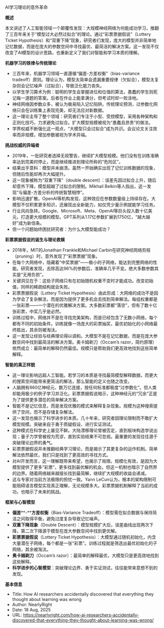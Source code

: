 AI学习理论的意外革命

  

**概述**

  

本文讲述了人工智能领域一个颠覆性发现：大规模神经网络为何能成功学习，推翻了三百年来关于“模型过大必然过拟合”的理论。通过“彩票票据假说”（Lottery Ticket Hypothesis）和“双重下降”现象，研究者们发现，庞大的模型并非简单地记忆数据，而是在庞大的参数空间中寻找最优、最简洁的解决方案。这一发现不仅改变了AI模型的设计思路，也重新定义了我们对智能和学习本质的理解。

  

**机器学习的铁律与传统理论**

- 三百年来，机器学习领域一直遵循“偏差-方差权衡”（bias-variance tradeoff）原则。理论认为，模型太简单会遗漏重要规律（欠拟合），模型太复杂则会记忆噪声（过拟合），导致泛化能力丧失。
- 以学生学习算术为例：聪明的学生会掌握进位和位值的算法，愚蠢的学生则死记每一道题的答案。后者在作业上能拿满分，但考试时却一败涂地。
- 神经网络因参数众多，被认为极易陷入记忆陷阱。传统理论预测，过参数化网络只会在训练集上表现完美，却无法应对新数据。
- 这一理论主导了整个领域：研究者们专注于小型、受控模型，采用各种架构和正则化技巧，力求避免过拟合。扩大模型规模被视为“愚蠢且昂贵”的做法。
- 学界权威不断强化这一观点，“大模型只会过拟合”成为共识。会议论文关注效率而非规模，增加参数被视为学术异端。

  

**挑战权威的异端者**

- 2019年，一批研究者选择无视警告，继续扩大模型规模。他们没有在训练准确率达到完美时停止，而是继续推进到理论所称的“危险区”。
- 结果出乎意料：模型并未崩溃。虽然一开始确实出现了记忆训练数据的现象，但随后性能却再次大幅提升。
- 这一现象被称为“双重下降”（double descent）：误差先因过拟合上升，随后却意外下降，模型超越了过拟合的限制。Mikhail Belkin等人指出，这一发现“与偏差-方差分析的传统智慧相悖”。
- 影响迅速扩散。OpenAI等机构发现，这种效应在参数数量级上持续存在。大模型不仅积累更多知识，还展现出全新能力，如仅凭少量示例就能学习任务。
- 行业风向急转。Google、Microsoft、Meta、OpenAI等巨头投入数十亿美元，打造更大规模的模型。GPT系列从1.17亿参数扩展到1750亿，“越大越好”成为新信条。
- 但一个问题始终困扰研究者：为什么大模型能成功？

  

**彩票票据假说的诞生与理论救赎**

- 2018年，MIT的Jonathan Frankle和Michael Carbin在研究神经网络剪枝（pruning）时，意外发现了“彩票票据”现象。
- 在每个大网络中，隐藏着“中奖票据”——极小的子网络，能达到完整网络的性能。研究者发现，去除高达96%的参数后，准确率几乎不变。绝大多数参数其实是“无用负担”。
- 关键洞见在于：这些子网络只有在初始随机权重不变时才能成功。改变初始值，同样的稀疏结构就会失败。
- 彩票票据假说（Lottery Ticket Hypothesis）由此形成：大网络的成功不是因为学会了复杂解法，而是因为提供了更多机会去找到简单解法。每组权重都是一张彩票——一个潜在的优雅解决方案。大多数彩票都“落空”，但有了数十亿张彩票，中奖几乎是必然。
- 训练过程中，网络并不是在寻找完美架构，而是已经包含了无数小网络，每个都有不同的初始条件。训练就像一场庞大的彩票抽奖，最优初始化的小网络最终胜出，其余则被淘汰。
- 这一发现让经验与经典理论得以调和。大模型不是在记忆数据，而是在庞大参数空间中找到最简洁的解决方案。奥卡姆剃刀（Occam’s razor，简约原理）依然成立：最简单的解释仍然最佳。规模只是帮助我们更高效地找到这些简单解释。

  

**智能的真正样貌**

- 这一理论影响远超人工智能。若学习的本质是寻找最简模型解释数据，而更大的搜索空间能带来更简洁的解法，那么智能的定义也随之改变。
- 人脑拥有860亿神经元、数万亿连接，按任何标准都极度“过参数化”。但人类却能用极少的例子学习并泛化。彩票票据假说暗示，这种神经元的“冗余”正是为了提供更多潜在的简单解决方案。
- 智能不是记忆信息，而是发现优雅的模式来解释复杂现象。规模为这种搜索提供了空间，而不是存储复杂解法。
- 这一发现也揭示了科学进步的本质。几十年来，研究者因理论限制而不敢扩大模型规模。突破来自于勇于质疑假设、进行实证测试。
- 这种模式在科学史上屡见不鲜。大陆漂移理论曾被否定，直到板块构造学说出现；量子力学曾被视为荒谬，直到实验结果不可忽视。最重要的发现往往源于突破理论边界的勇气。
- 彩票票据假说并未推翻经典学习理论，而是揭示了其更复杂的运作机制。简单解法依然最优，我们只是找到了更高效的寻找方式。
- 对AI开发而言，这一理解既带来希望，也揭示了局限。规模化有效，是因为大模型提供了更多“彩票”，更多找到最优解的机会。但这一机制也暗示了自然界的边界。随着网络越来越擅长找到最简解，继续扩大规模的收益会递减。
- 这与专家对当前方法极限的担忧一致。Yann LeCun认为，根本的架构限制可能阻碍语言模型实现真正理解，无论规模多大。彩票票据机制解释了当前的成功，也暗示了未来的挑战。

  

**框架与心智模型**

- **偏差****-****方差权衡**（Bias-Variance Tradeoff）：模型需在拟合数据与保持简洁之间取得平衡，避免过度复杂导致记忆噪声。
- **双重下降现象**（Double Descent）：模型规模扩大后，误差曲线出现两次下降，第二次下降源于模型在庞大参数空间中找到更优解。
- **彩票票据假说**（Lottery Ticket Hypothesis）：大模型通过随机初始化，内含大量潜在子网络，每个都是一张“彩票”。训练过程就是筛选出最优初始化的子网络，其余被淘汰。
- **奥卡姆剃刀**（Occam’s razor）：最简单的解释最优，大模型只是更高效地找到这些解释。
- **科学进步的心智模型**：突破理论边界、勇于实证测试，往往能带来意想不到的发现。

  

**基本信息**

- Title: How AI researchers accidentally discovered that everything they thought about learning was wrong
- Author: NearlyRight
- Date: 18 Aug, 2025
- URL: https://nearlyright.com/how-ai-researchers-accidentally-discovered-that-everything-they-thought-about-learning-was-wrong/